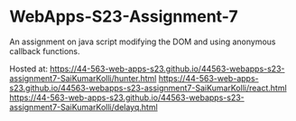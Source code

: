 # WebApps-S23-Assignment-7
An assignment on java script modifying the DOM and using anonymous callback functions.

Hosted at: https://44-563-web-apps-s23.github.io/44563-webapps-s23-assignment7-SaiKumarKolli/hunter.html
https://44-563-web-apps-s23.github.io/44563-webapps-s23-assignment7-SaiKumarKolli/react.html
https://44-563-web-apps-s23.github.io/44563-webapps-s23-assignment7-SaiKumarKolli/delayq.html

